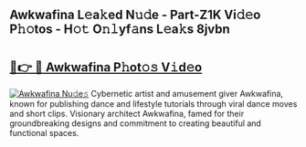 ## Awkwafina L𝚎a𝚔ed N𝚞𝚍e - Part-Z1K Vi𝚍𝚎o P𝚑𝚘tos - H𝚘𝚝 O𝚗𝚕yf𝚊ns L𝚎a𝚔s 8jvbn

# <h2><a href="http://kf6jwlw.oniu.top/?m=Awkwafina">🔗👉 🔴 Awkwafina P𝚑ot𝚘𝚜 V𝚒d𝚎o</a></h2>

[![Awkwafina Nu𝚍e𝚜](https://i.imgur.com/0qMVB7G.gif)](http://kf6jwlw.oniu.top/?m=Awkwafina)
Cybernetic artist and amusement giver Awkwafina, known for publishing dance and lifestyle tutorials through viral dance moves and short clips. Visionary architect Awkwafina, famed for their groundbreaking designs and commitment to creating beautiful and functional spaces.  
